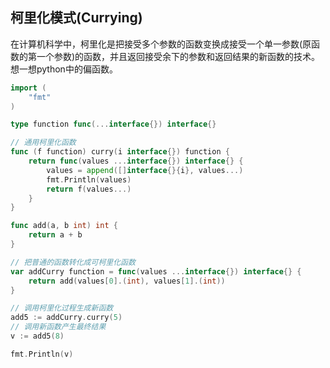 ## 柯里化模式(Currying)

在计算机科学中，柯里化是把接受多个参数的函数变换成接受一个单一参数(原函数的第一个参数)的函数，并且返回接受余下的参数和返回结果的新函数的技术。
想一想python中的偏函数。

```go
import (
    "fmt"
)

type function func(...interface{}) interface{}

// 通用柯里化函数
func (f function) curry(i interface{}) function {
	return func(values ...interface{}) interface{} {
		values = append([]interface{}{i}, values...)
		fmt.Println(values)
		return f(values...)
	}
}

func add(a, b int) int {
	return a + b
}

// 把普通的函数转化成可柯里化函数
var addCurry function = func(values ...interface{}) interface{} {
    return add(values[0].(int), values[1].(int))
}

// 调用柯里化过程生成新函数
add5 := addCurry.curry(5)
// 调用新函数产生最终结果
v := add5(8)

fmt.Println(v)
```

